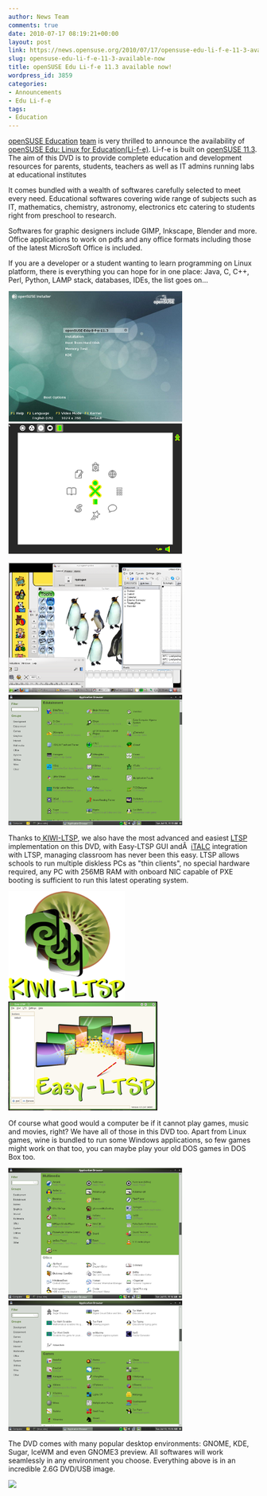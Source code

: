 ```yaml
---
author: News Team
comments: true
date: 2010-07-17 08:19:21+00:00
layout: post
link: https://news.opensuse.org/2010/07/17/opensuse-edu-li-f-e-11-3-available-now/
slug: opensuse-edu-li-f-e-11-3-available-now
title: openSUSE Edu Li-f-e 11.3 available now!
wordpress_id: 3859
categories:
- Announcements
- Edu Li-f-e
tags:
- Education
---
```


[openSUSE Education](http://wiki.opensuse.org/Portal:Education) [team](http://wiki.opensuse.org/openSUSE:Education_team) is very thrilled to announce the availability  of [openSUSE Edu: Linux for Education(Li-f-e)](http://wiki.opensuse.org/openSUSE:Education-Li-f-e). Li-f-e is  built on [openSUSE 11.3](http://wiki.opensuse.org/11.3).  The aim of this DVD is to provide complete education and development  resources for parents, students, teachers as well as IT admins running  labs at educational institutes

It comes bundled with a wealth of softwares carefully selected to  meet every need. Educational softwares covering wide range of subjects  such as IT, mathematics, chemistry, astronomy, electronics etc catering  to students right from preschool to research.

Softwares for graphic designers include GIMP, Inkscape, Blender  and more. Office applications to work on pdfs and any office formats  including those of the latest MicroSoft Office is included.

<!-- more -->If you are a developer or a student wanting to learn programming  on Linux platform, there is everything you can hope for in one place:  Java, C, C++, Perl, Python, LAMP stack, databases, IDEs, the list goes  on...

[![](/wp-content/uploads/2010/07/Life-21.png)](http://wiki.opensuse.org/images/3/34/Life-2.png) [![](/wp-content/uploads/2010/07/Life-61.png)](http://wiki.opensuse.org/images/a/a2/Life-6.png)

[![](/wp-content/uploads/2010/07/Life-91.png)](http://wiki.opensuse.org/images/d/d0/Life-9.png) [![](/wp-content/uploads/2010/07/Life-111.png)](http://wiki.opensuse.org/images/8/8c/Life-11.png)

Thanks to[ KIWI-LTSP](http://wiki.opensuse.org/LTSP), we also have the most advanced and easiest [LTSP](http://ltsp.org) implementation on this DVD, with Easy-LTSP GUI andÂ  [iTALC](http://wiki.opensuse.org/SDB:KIWI-LTSP_iTALC) integration with LTSP, managing classroom has never been this easy. LTSP allows schools to run multiple diskless PCs as "thin clients", no special hardware required, any PC with 256MB RAM with onboard NIC capable of PXE booting is sufficient to run this latest operating system.

[![](/wp-content/uploads/2010/07/Kiwi-ltsp1.png)](http://wiki.opensuse.org/LTSP) [![](/wp-content/uploads/2010/07/Easy-ltsp1.png)](http://wiki.opensuse.org/SDB:Easy-LTSP_quick_start)

Of course what good would a computer be if it cannot play games,  music and movies, right? We have all of those in this DVD too. Apart  from Linux games, wine is bundled to run some Windows applications, so  few games might work on that too, you can maybe play your old DOS games  in DOS Box too.

[![](/wp-content/uploads/2010/07/Life-151.png)](http://wiki.opensuse.org/images/9/95/Life-15.png) [![](/wp-content/uploads/2010/07/Life-12.png)](http://wiki.opensuse.org/images/9/90/Life-12.png)

The DVD comes with many popular desktop environments: GNOME, KDE,  Sugar, IceWM and even GNOME3 preview. All softwares will work  seamlessly in any environment you choose. Everything above is in an  incredible 2.6G DVD/USB image.

[![](http://lizards.opensuse.org/wp-content/uploads/2009/11/screenshot11.png)](http://wiki.opensuse.org/openSUSE:Education-Li-f-e#Download)
